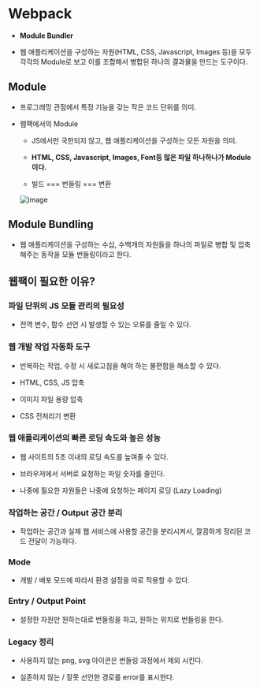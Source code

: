 # Webpack

- **Module Bundler**

- 웹 애플리케이션을 구성하는 자원(HTML, CSS, Javascript, Images 등)을 모두 각각의 Module로 보고 이를 조합해서 병합된 하나의 결과물을 만드는 도구이다. 

## Module

- 프로그래밍 관점에서 특정 기능을 갖는 작은 코드 단위를 의미.
  
- 웹팩에서의 Module

  - JS에서만 국한되지 않고, 웹 애플리케이션을 구성하는 모든 자원을 의미.

  - **HTML, CSS, Javascript, Images, Font등 많은 파일 하나하나가 Module이다.**

  - 빌드 === 번들링 === 변환

  ![image](./images/moduleBundling.png)

## Module Bundling

- 웹 애플리케이션을 구성하는 수십, 수백개의 자원들을 하나의 파일로 병합 및 압축 해주는 동작을 모듈 번들링이라고 한다.

## 웹팩이 필요한 이유?

### 파일 단위의 JS 모듈 관리의 필요성

- 전역 변수, 함수 선언 시 발생할 수 있는 오류를 줄일 수 있다.

### 웹 개발 작업 자동화 도구

- 반복하는 작업, 수정 시 새로고침을 해야 하는 불편함을 해소할 수 있다.

- HTML, CSS, JS 압축

- 이미지 파일 용량 압축

- CSS 전처리기 변환

### 웹 애플리케이션의 빠른 로딩 속도와 높은 성능

- 웹 사이트의 5초 이내의 로딩 속도를 높여줄 수 있다.

- 브라우저에서 서버로 요청하는 파일 숫자를 줄인다. 

- 나중에 필요한 자원들은 나중에 요청하는 페이지 로딩 (Lazy Loading)

### 작업하는 공간 / Output 공간 분리

- 작업하는 공간과 실제 웹 서비스에 사용할 공간을 분리시켜서, 깔끔하게 정리된 코드 전달이 가능하다.

### Mode

- 개발 / 배포 모드에 따라서 환경 설정을 따로 적용할 수 있다.

### Entry / Output Point

- 설정한 자원만 원하는대로 번들링을 하고, 원하는 위치로 번들링을 한다.

### Legacy 정리

- 사용하지 않는 png, svg 아이콘은 번들링 과정에서 제외 시킨다.

- 실존하지 않는 / 잘못 선언한 경로를 error를 표시한다.
